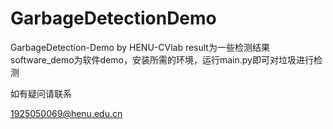 # GarbageDetectionDemo
GarbageDetection-Demo by HENU-CVlab
result为一些检测结果
software_demo为软件demo，安装所需的环境，运行main.py即可对垃圾进行检测

如有疑问请联系

1925050069@henu.edu.cn

